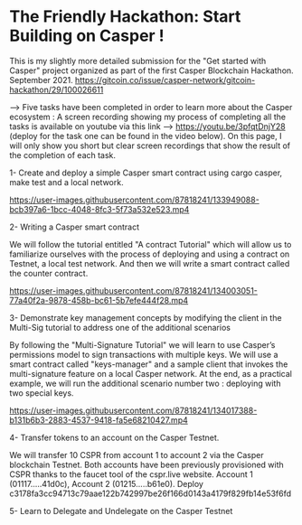 # The Friendly Hackathon: Start Building on Casper !
This is my slightly more detailed submission for the "Get started with Casper" project organized as part of the first Casper Blockchain Hackathon. September 2021.
https://gitcoin.co/issue/casper-network/gitcoin-hackathon/29/100026611


--> Five tasks have been completed in order to learn more about the Casper ecosystem :
A screen recording showing my process of completing all the tasks is available on youtube via this link --> https://youtu.be/3pfqtDnjY28 (deploy for the task one can be found in the video below). On this page, I will only show you short but clear screen recordings that show the result of the completion of each task.


1- Create and deploy a simple Casper smart contract using cargo casper, make test and a local network.

https://user-images.githubusercontent.com/87818241/133949088-bcb397a6-1bcc-4048-8fc3-5f73a532e523.mp4



2- Writing a Casper smart contract

We will follow the tutorial entitled "A contract Tutorial" which will allow us to familiarize ourselves with the process of deploying and using a contract on Testnet, a local test network. And then we will write a smart contract called the counter contract.

https://user-images.githubusercontent.com/87818241/134003051-77a40f2a-9878-458b-bc61-5b7efe444f28.mp4




3- Demonstrate key management concepts by modifying the client in the Multi-Sig tutorial to address one of the additional scenarios

By following the "Multi-Signature Tutorial" we will learn to use Casper’s permissions model to sign transactions with multiple keys. We will use a smart contract called "keys-manager" and a sample client that invokes the multi-signature feature on a local Casper network. At the end, as a practical example,  we will run the additional scenario number two : deploying with two special keys.

https://user-images.githubusercontent.com/87818241/134017388-b131b6b3-2883-4537-9418-fa5e68210427.mp4


4- Transfer tokens to an account on the Casper Testnet.

We will transfer 10 CSPR from account 1 to account 2 via the Casper blockchain Testnet. Both accounts have been previously provisioned with CSPR thanks to the faucet tool of the cspr.live website. Account 1 (01117.....41d0c), Account 2 (01215.....b61e0). Deploy c3178fa3cc94713c79aae122b742997be26f166d0143a4179f829fb14e53f6fd



5- Learn to Delegate and Undelegate on the Casper Testnet





